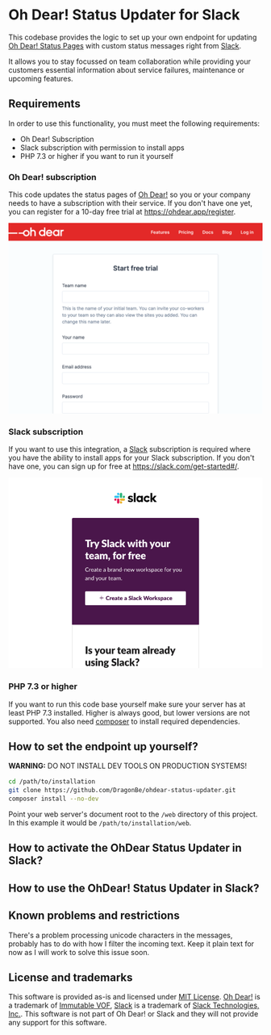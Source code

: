 # Oh Dear! Status Updater for Slack

This codebase provides the logic to set up your own endpoint for updating [Oh Dear! Status Pages](https://ohdear.app/feature/status-pages) with custom status messages right from [Slack](https://www.slack.com).

It allows you to stay focussed on team collaboration while providing your customers essential information about service failures, maintenance or upcoming features.

## Requirements

In order to use this functionality, you must meet the following requirements:

- Oh Dear! Subscription
- Slack subscription with permission to install apps
- PHP 7.3 or higher if you want to run it yourself

### Oh Dear! subscription

This code updates the status pages of [Oh Dear!](https://www.ohdear.app/) so you or your company needs to have a subscription with their service. If you don't have one yet, you can register for a 10-day free trial at <https://ohdear.app/register>.

[![Oh Dear! Registration Page](docs/images/01_ohdear_register.png.png)](https://ohdear.app/register)

### Slack subscription

If you want to use this integration, a [Slack](https://www.slack.com) subscription is required where you have the ability to install apps for your Slack subscription. If you don't have one, you can sign up for free at <https://slack.com/get-started#/>.

[![Slack Registration Page](docs/images/02_slack_register.png)](https://slack.com/get-started#/)

### PHP 7.3 or higher

If you want to run this code base yourself make sure your server has at least PHP 7.3 installed. Higher is always good, but lower versions are not supported. You also need [composer](https://getcomposer.org) to install required dependencies.

## How to set the endpoint up yourself?

**WARNING:** DO NOT INSTALL DEV TOOLS ON PRODUCTION SYSTEMS!

```sh
cd /path/to/installation
git clone https://github.com/DragonBe/ohdear-status-updater.git
composer install --no-dev
```

Point your web server's document root to the `/web` directory of this project. In this example it would be `/path/to/installation/web`.

## How to activate the OhDear Status Updater in Slack?

## How to use the OhDear! Status Updater in Slack?

## Known problems and restrictions

There's a problem processing unicode characters in the messages, probably has to do with how I filter the incoming text. Keep it plain text for now as I will work to solve this issue soon.

## License and trademarks

This software is provided as-is and licensed under [MIT License](LICENSE.md). [Oh Dear!](https://www.ohdear.app) is a trademark of [Immutable VOF](https://www.immutable.be/), [Slack](https://www.slack.com) is a trademark of [Slack Technologies, Inc.](https://www.slack.com). This software is not part of Oh Dear! or Slack and they will not provide any support for this software. 